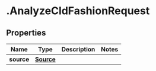 # .AnalyzeCldFashionRequest

## Properties

| Name         | Type          | Description   | Notes         |
| ------------ | ------------- | ------------- | ------------- |
| **source** | [**Source**](Source.md) |  |  |


